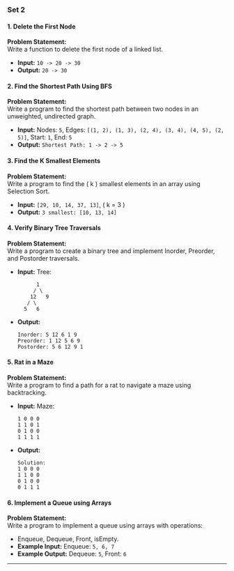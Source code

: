 ### **Set 2**

#### **1. Delete the First Node**  
**Problem Statement:**  
Write a function to delete the first node of a linked list.  
- **Input:** `10 -> 20 -> 30`  
- **Output:** `20 -> 30`

#### **2. Find the Shortest Path Using BFS**  
**Problem Statement:**  
Write a program to find the shortest path between two nodes in an unweighted, undirected graph.  
- **Input:** Nodes: `5`, Edges: `[(1, 2), (1, 3), (2, 4), (3, 4), (4, 5), (2, 5)]`, Start: `1`, End: `5`  
- **Output:** `Shortest Path: 1 -> 2 -> 5`

#### **3. Find the K Smallest Elements**  
**Problem Statement:**  
Write a program to find the \( k \) smallest elements in an array using Selection Sort.  
- **Input:** `[29, 10, 14, 37, 13]`, \( k = 3 \)  
- **Output:** `3 smallest: [10, 13, 14]`

#### **4. Verify Binary Tree Traversals**  
**Problem Statement:**  
Write a program to create a binary tree and implement Inorder, Preorder, and Postorder traversals.  
- **Input:** Tree:  
  ```
        1
       / \
      12   9
     / \
    5   6
  ```  
- **Output:**  
  ```
  Inorder: 5 12 6 1 9  
  Preorder: 1 12 5 6 9  
  Postorder: 5 6 12 9 1
  ```

#### **5. Rat in a Maze**  
**Problem Statement:**  
Write a program to find a path for a rat to navigate a maze using backtracking.  
- **Input:** Maze:  
  ```
  1 0 0 0  
  1 1 0 1  
  0 1 0 0  
  1 1 1 1  
  ```  
- **Output:**  
  ```
  Solution:  
  1 0 0 0  
  1 1 0 0  
  0 1 0 0  
  0 1 1 1  
  ```

#### **6. Implement a Queue using Arrays**  
**Problem Statement:**  
Write a program to implement a queue using arrays with operations:  
- Enqueue, Dequeue, Front, isEmpty.  
- **Example Input:** Enqueue: `5, 6, 7`  
- **Example Output:** Dequeue: `5`, Front: `6`

---
